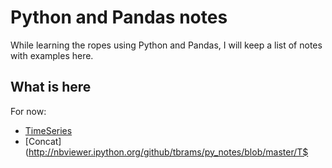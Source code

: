 # Python and Pandas notes

While learning the ropes using Python and Pandas, I will keep a list of notes with examples here. 

## What is here
For now: 
- [TimeSeries](http://nbviewer.ipython.org/github/tbrams/py_notes/blob/master/TimeSeries.ipynb) 
- [Concat](http://nbviewer.ipython.org/github/tbrams/py_notes/blob/master/T$

